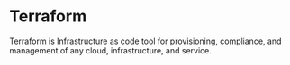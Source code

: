 # Terraform

Terraform is Infrastructure as code tool for provisioning, compliance, and management of any cloud, infrastructure, and service.

